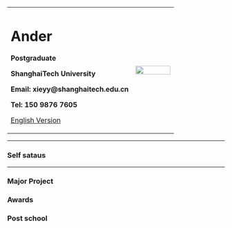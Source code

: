 <div>
<table border="0">
  <tr>
    <td width="75%">
      <h1>Ander</h1>
      <p><b>Postgraduate</b></p>
      <p><b>ShanghaiTech University</b></p>
      <p><b>Email: xieyy@shanghaitech.edu.cn</b></p>
      <p><b>Tel: 150 9876 7605</b></p>
      <p><a href="/index-en.html">English Version</a></p>
    </td>
    <td width="25%">
      <img src="/Ander.jpg" width="100%">
    </td>
  </tr>
</table>
</div>

---

### Self sataus

---

### Major Project


### Awards


### Post school

